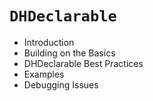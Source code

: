 # `DHDeclarable`
* Introduction
* Building on the Basics
* DHDeclarable Best Practices
* Examples
* Debugging Issues
